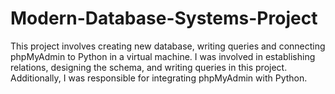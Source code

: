 # Modern-Database-Systems-Project
This project involves creating new database, writing queries and connecting phpMyAdmin to Python in a virtual machine. 
I was involved in establishing relations, designing the schema, and writing queries in this project. Additionally, I was responsible for integrating phpMyAdmin with Python.
